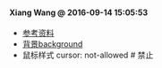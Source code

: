 #### Xiang Wang @ 2016-09-14 15:05:53

* [参考资料](https://www.douban.com/note/65562130/?type=like)
* [背景background](background背景.md)
* 鼠标样式
    cursor: not-allowed  # 禁止
